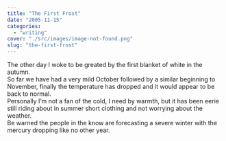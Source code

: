 ```yaml
---
title: "The First Frost"
date: "2005-11-15"
categories: 
  - "writing"
cover: "./src/images/image-not-found.png"
slug: "the-first-frost"
---
```


The other day I woke to be greated by the first blanket of white in the autumn.  
So far we have had a very mild October followed by a similar beginning to November, finally the temperature has dropped and it would appear to be back to normal.  
Personally I’m not a fan of the cold, I need by warmth, but it has been eerie still riding about in summer short clothing and not worrying about the weather.  
Be warned the people in the know are forecasting a severe winter with the mercury dropping like no other year.
